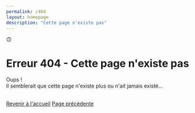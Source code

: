 ```yaml
---
permalink: /404
layout: homepage
description: "Cette page n'existe pas"
---
```


<div class="div_container">
    <div class="div_hero">
        <div class="div_hero_image">
            <span>🙃</span>
        </div>
        <div class="div_hero_text">
            <h1 id="bienvenue">Erreur 404 - Cette page n'existe pas</h1>
            <p>Oups !<br>Il semblerait que cette page n'existe plus ou n'ait jamais existé…</p>
            <br>
            <a class="a_hero_button_1" href="/">Revenir à l'accueil</a>
            <a class="a_hero_button_2" href="javascript:history.back()">Page précédente</a>
        </div>
    </div>
</div>